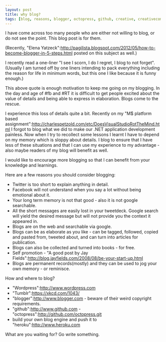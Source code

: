```yaml
---
layout: post
title: why blog?
tags: [blog, reasons, blogger, octopress, github, creative, creativecommons]
---
```


I have come across too many people who are either not willing to blog, or do not see the point. This blog post is for them.

(Recently, "Elena Yatzeck":http://pagilista.blogspot.com/2012/05/how-to-become-blogger-in-5-steps.html posted on this subject as well.)

I recently read a one-liner "I see I scorn, I do I regret, I blog to not forget". (Usually I am turned off by one liners intending to pack everything including the reason for life in minimum words, but this one I like because it is funny enough.)

This above quote is enough motivation to keep me going on my blogging. In the day and age of #fb and #RT it is difficult to get people excited about the value of details and being able to express in elaboration. Blogs come to the rescue.


I experience this loss of details quite a bit. Recently on my "M$ platform based assignment":http://charlespetzold.com/etc/DoesVisualStudioRotTheMind.html I forgot to blog what we did to make our .NET application development painless. Now when I try to recollect some lessons I learnt I have to depend on my memory which is sloppy about details. I blog to ensure that I have less of these situations and that I can use my experience to my advantage - also maybe readers of my blog will benefit as well.

I would like to encourage more blogging so that I can benefit from your knowledge and learnings.

Here are a few reasons you should consider blogging:

* Twitter is too short to explain anything in detail.
* Facebook will not understand when you say a lot without being emotional about it.
* Your long term memory is not that good - also it is not google searchable.
* All the short messages are easily lost in your tweetdeck. Google search will yield the desired message but will not provide you the context it appeared in.
* Blogs are on the web and searchable via google.
* Blogs can be as elaborate as you like - can be tagged, followed, copied and pasted from, tweeted about, and can turn into articles for publication.
* Blogs can also be collected and turned into books - for free.
* Self promotion - "A good post by Jay Fields":http://blog.jayfields.com/2008/08/be-your-start-up.html
* Blogs are permanent records(mostly) and they can be used to jog your own memory - or reminisce.


How and where to blog?

* "Wordpress":http://www.wordpress.com
* "Tumblr":https://xkcd.com/1043/
* "blogger":http://www.blogger.com - beware of their weird copyright requirements.
* "github":http://www.github.com - "octopress":http://github.com/octopress.git
* build your own blog engine and push it to "heroku":http://www.heroku.com

What are you waiting for? Go write something.
